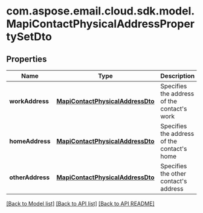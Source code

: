 
# com.aspose.email.cloud.sdk.model.MapiContactPhysicalAddressPropertySetDto

## Properties
Name | Type | Description | Notes
------------ | ------------- | ------------- | -------------
**workAddress** | [**MapiContactPhysicalAddressDto**](MapiContactPhysicalAddressDto.md) | Specifies the address of the contact&#39;s work              |  [optional]
**homeAddress** | [**MapiContactPhysicalAddressDto**](MapiContactPhysicalAddressDto.md) | Specifies the address of the contact&#39;s home              |  [optional]
**otherAddress** | [**MapiContactPhysicalAddressDto**](MapiContactPhysicalAddressDto.md) | Specifies the other contact&#39;s address              |  [optional]


    
    


    
    


    
    


[[Back to Model list]](README.md#documentation-for-models) [[Back to API list]](README.md#documentation-for-api-endpoints) [[Back to API README]](README.md)

